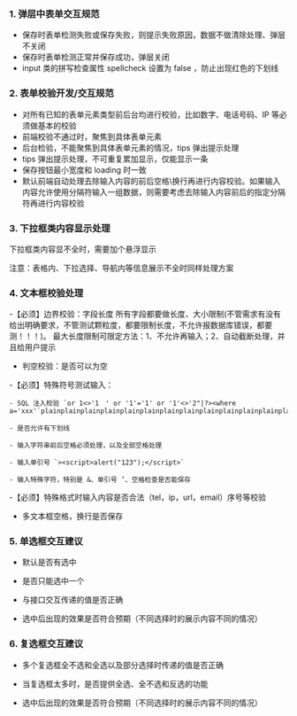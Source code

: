 ### 1. 弹层中表单交互规范
- 保存时表单检测失败或保存失败，则提示失败原因，数据不做清除处理、弹层不关闭
- 保存时表单检测正常并保存成功，弹层关闭
- input 类的拼写检查属性 spellcheck 设置为 false ，防止出现红色的下划线

### 2. 表单校验开发/交互规范
- 对所有已知的表单元素类型前后台均进行校验，比如数字、电话号码、IP 等必须做基本的校验
- 前端校验不通过时，聚焦到具体表单元素
- 后台检验，不能聚焦到具体表单元素的情况，tips 弹出提示处理
- tips 弹出提示处理，不可重复累加显示，仅能显示一条
- 保存按钮最小宽度和 loading 时一致
- 默认前端自动处理去除输入内容的前后空格\换行再进行内容校验。如果输入内容允许使用分隔符输入一组数据，则需要考虑去除输入内容前后的指定分隔符再进行内容校验

### 3. 下拉框类内容显示处理
下拉框类内容显不全时，需要加个悬浮显示

注意：表格内、下拉选择、导航内等信息展示不全时同样处理方案

### 4. 文本框校验处理
-【必须】边界校验：字段长度
    所有字段都要做长度、大小限制(不管需求有没有给出明确要求，不管测试颗粒度，都要限制长度，不允许报数据库错误，都要测！！！)。
    最大长度限制可限定方法：1、不允许再输入；2、自动截断处理，并且给用户提示

- 判空校验：是否可以为空

-【必须】特殊符号测试输入：

    - SQL 注入校验 `or 1<>'1　' or '1'='1' or '1'<>'2"|?><where a='xxx'`plainplainplainplainplainplainplainplainplainplainplainplainplainplainplainplain

    - 是否允许有下划线

    - 输入字符串前后空格必须处理，以及全部空格处理

    - 输入单引号 `><script>alert("123");</script>`

    - 输入特殊字符，特别是 &、单引号 ’、空格检查是否能保存

-【必须】特殊格式时输入内容是否合法（tel，ip，url，email）序号等校验

- 多文本框空格，换行是否保存

### 5. 单选框交互建议
- 默认是否有选中

- 是否只能选中一个

- 与接口交互传递的值是否正确

- 选中后出现的效果是否符合预期（不同选择时的展示内容不同的情况）

### 6. 复选框交互建议
- 多个复选框全不选和全选以及部分选择时传递的值是否正确

- 当复选框太多时，是否提供全选、全不选和反选的功能

- 选中后出现的效果是否符合预期（不同选择时的展示内容不同的情况）
